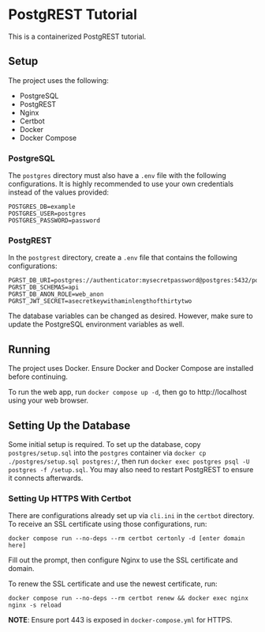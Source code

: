 # PostgREST Tutorial
This is a containerized PostgREST tutorial.

## Setup
The project uses the following:
- PostgreSQL
- PostgREST
- Nginx
- Certbot
- Docker
- Docker Compose

### PostgreSQL
The ```postgres``` directory must also have a ```.env``` file with the following configurations. It is highly recommended to use your own credentials instead of the values provided:
```
POSTGRES_DB=example
POSTGRES_USER=postgres
POSTGRES_PASSWORD=password
```

### PostgREST
In the ```postgrest``` directory, create a ```.env``` file that contains the following configurations:
```
PGRST_DB_URI=postgres://authenticator:mysecretpassword@postgres:5432/postgres
PGRST_DB_SCHEMAS=api
PGRST_DB_ANON_ROLE=web_anon
PGRST_JWT_SECRET=asecretkeywithaminlengthofthirtytwo
```

The database variables can be changed as desired. However, make sure to update the  PostgreSQL environment variables as well.

## Running
The project uses Docker. Ensure Docker and Docker Compose are installed before continuing.

To run the web app, run ```docker compose up -d```, then go to http://localhost using your web browser.

## Setting Up the Database
Some initial setup is required. To set up the database, copy `postgres/setup.sql` into the `postgres` container via `docker cp ./postgres/setup.sql postgres:/`, then run ```docker exec postgres psql -U postgres -f /setup.sql```. You may also need to restart PostgREST to ensure it connects afterwards.

### Setting Up HTTPS With Certbot
There are configurations already set up via `cli.ini` in the `certbot` directory. To receive an SSL certificate using those configurations, run:
```
docker compose run --no-deps --rm certbot certonly -d [enter domain here]
```

Fill out the prompt, then configure Nginx to use the SSL certificate and domain.

To renew the SSL certificate and use the newest certificate, run:
```
docker compose run --no-deps --rm certbot renew && docker exec nginx nginx -s reload
```

**NOTE**: Ensure port 443 is exposed in `docker-compose.yml` for HTTPS.
